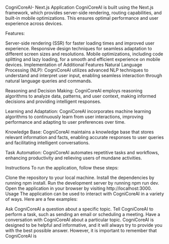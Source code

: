 CogniCoreAI-
Next.js Application
CogniCoreAI is built using the Next.js framework, which provides server-side rendering, routing capabilities, and built-in mobile optimizations. This ensures optimal performance and user experience across devices.

Features:

Server-side rendering (SSR) for faster loading times and improved user experience.
Responsive design techniques for seamless adaptation to different screen sizes and resolutions.
Mobile optimizations, including code splitting and lazy loading, for a smooth and efficient experience on mobile devices.
Implementation of Additional Features
Natural Language Processing (NLP): CogniCoreAI utilizes advanced NLP techniques to understand and interpret user input, enabling seamless interaction through natural language queries and commands.

Reasoning and Decision Making: CogniCoreAI employs reasoning algorithms to analyze data, patterns, and user context, making informed decisions and providing intelligent responses.

Learning and Adaptation: CogniCoreAI incorporates machine learning algorithms to continuously learn from user interactions, improving performance and adapting to user preferences over time.

Knowledge Base: CogniCoreAI maintains a knowledge base that stores relevant information and facts, enabling accurate responses to user queries and facilitating intelligent conversations.

Task Automation: CogniCoreAI automates repetitive tasks and workflows, enhancing productivity and relieving users of mundane activities.

Instructions
To run the application, follow these steps:

Clone the repository to your local machine.
Install the dependencies by running npm install.
Run the development server by running npm run dev.
Open the application in your browser by visiting http://localhost:3000.
Usage
The application can be used to interact with CogniCoreAI in a variety of ways. Here are a few examples:

Ask CogniCoreAI a question about a specific topic.
Tell CogniCoreAI to perform a task, such as sending an email or scheduling a meeting.
Have a conversation with CogniCoreAI about a particular topic.
CogniCoreAI is designed to be helpful and informative, and it will always try to provide you with the best possible answer. However, it is important to remember that CogniCoreAI is

